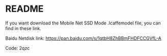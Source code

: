 # README

If you want download the Mobile Net SSD Mode .lcaffemodel file, you can find in these link.

Baidu Netdisk link: https://pan.baidu.com/s/1qtbH8ZhBBmFHDFCCGVfL-A

Code: 2qzc
